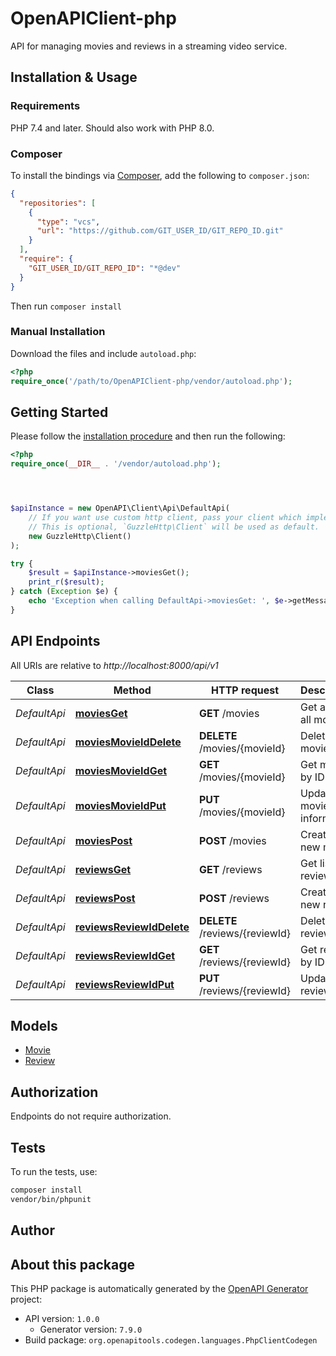 # OpenAPIClient-php

API for managing movies and reviews in a streaming video service.


## Installation & Usage

### Requirements

PHP 7.4 and later.
Should also work with PHP 8.0.

### Composer

To install the bindings via [Composer](https://getcomposer.org/), add the following to `composer.json`:

```json
{
  "repositories": [
    {
      "type": "vcs",
      "url": "https://github.com/GIT_USER_ID/GIT_REPO_ID.git"
    }
  ],
  "require": {
    "GIT_USER_ID/GIT_REPO_ID": "*@dev"
  }
}
```

Then run `composer install`

### Manual Installation

Download the files and include `autoload.php`:

```php
<?php
require_once('/path/to/OpenAPIClient-php/vendor/autoload.php');
```

## Getting Started

Please follow the [installation procedure](#installation--usage) and then run the following:

```php
<?php
require_once(__DIR__ . '/vendor/autoload.php');




$apiInstance = new OpenAPI\Client\Api\DefaultApi(
    // If you want use custom http client, pass your client which implements `GuzzleHttp\ClientInterface`.
    // This is optional, `GuzzleHttp\Client` will be used as default.
    new GuzzleHttp\Client()
);

try {
    $result = $apiInstance->moviesGet();
    print_r($result);
} catch (Exception $e) {
    echo 'Exception when calling DefaultApi->moviesGet: ', $e->getMessage(), PHP_EOL;
}

```

## API Endpoints

All URIs are relative to *http://localhost:8000/api/v1*

Class | Method | HTTP request | Description
------------ | ------------- | ------------- | -------------
*DefaultApi* | [**moviesGet**](docs/Api/DefaultApi.md#moviesget) | **GET** /movies | Get a list of all movies
*DefaultApi* | [**moviesMovieIdDelete**](docs/Api/DefaultApi.md#moviesmovieiddelete) | **DELETE** /movies/{movieId} | Delete movie
*DefaultApi* | [**moviesMovieIdGet**](docs/Api/DefaultApi.md#moviesmovieidget) | **GET** /movies/{movieId} | Get movie by ID
*DefaultApi* | [**moviesMovieIdPut**](docs/Api/DefaultApi.md#moviesmovieidput) | **PUT** /movies/{movieId} | Update movie information
*DefaultApi* | [**moviesPost**](docs/Api/DefaultApi.md#moviespost) | **POST** /movies | Create a new movie
*DefaultApi* | [**reviewsGet**](docs/Api/DefaultApi.md#reviewsget) | **GET** /reviews | Get list of reviews
*DefaultApi* | [**reviewsPost**](docs/Api/DefaultApi.md#reviewspost) | **POST** /reviews | Create a new review
*DefaultApi* | [**reviewsReviewIdDelete**](docs/Api/DefaultApi.md#reviewsreviewiddelete) | **DELETE** /reviews/{reviewId} | Delete review
*DefaultApi* | [**reviewsReviewIdGet**](docs/Api/DefaultApi.md#reviewsreviewidget) | **GET** /reviews/{reviewId} | Get review by ID
*DefaultApi* | [**reviewsReviewIdPut**](docs/Api/DefaultApi.md#reviewsreviewidput) | **PUT** /reviews/{reviewId} | Update review

## Models

- [Movie](docs/Model/Movie.md)
- [Review](docs/Model/Review.md)

## Authorization
Endpoints do not require authorization.

## Tests

To run the tests, use:

```bash
composer install
vendor/bin/phpunit
```

## Author



## About this package

This PHP package is automatically generated by the [OpenAPI Generator](https://openapi-generator.tech) project:

- API version: `1.0.0`
    - Generator version: `7.9.0`
- Build package: `org.openapitools.codegen.languages.PhpClientCodegen`
